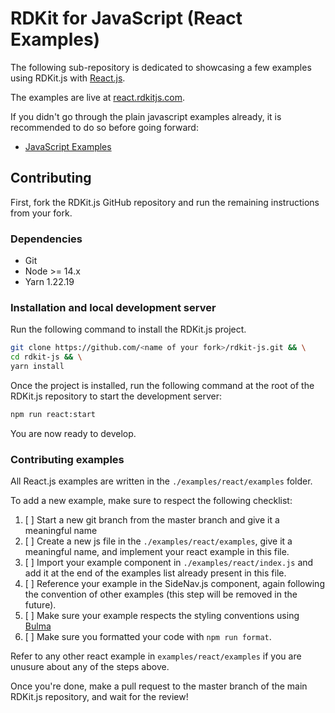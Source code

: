 # RDKit for JavaScript (React Examples)

The following sub-repository is dedicated to showcasing a few examples using RDKit.js with [React.js](https://reactjs.org/).

The examples are live at [react.rdkitjs.com](https://www.react.rdkitjs.com).

If you didn't go through the plain javascript examples already, it is recommended to do so before going forward:

- [JavaScript Examples](https://github.com/rdkit/rdkit-js/tree/master/examples/javascript)

## Contributing

First, fork the RDKit.js GitHub repository and run the remaining instructions from your fork.

### Dependencies

- Git
- Node >= 14.x
- Yarn 1.22.19

### Installation and local development server

Run the following command to install the RDKit.js project.

```bash
git clone https://github.com/<name of your fork>/rdkit-js.git && \
cd rdkit-js && \
yarn install
```

Once the project is installed, run the following command at the root of the RDKit.js repository to start the development server:

```bash
npm run react:start
```

You are now ready to develop.

### Contributing examples

All React.js examples are written in the `./examples/react/examples` folder.

To add a new example, make sure to respect the following checklist:

1. [ ] Start a new git branch from the master branch and give it a meaningful name
2. [ ] Create a new js file in the `./examples/react/examples`, give it a meaningful name, and implement your react example in this file.
3. [ ] Import your example component in `./examples/react/index.js` and add it at the end of the examples list already present in this file.
4. [ ] Reference your example in the SideNav.js component, again following the convention of other examples (this step will be removed in the future).
5. [ ] Make sure your example respects the styling conventions using [Bulma](https://bulma.io/)
6. [ ] Make sure you formatted your code with `npm run format`.

Refer to any other react example in `examples/react/examples` if you are unusure about any of the steps above.

Once you're done, make a pull request to the master branch of the main RDKit.js repository, and wait for the review!
